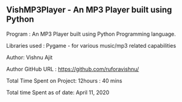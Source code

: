 ## VishMP3Player - An MP3 Player built using Python

Program : An MP3 Player built using Python Programming language.

Libraries used : Pygame - for various music/mp3 related capabilities

Author: Vishnu Ajit

Author GitHub URL : https://github.com/ruforavishnu/

Total Time Spent on Project: 12hours : 40 mins

Total time Spent as of date: April 11, 2020